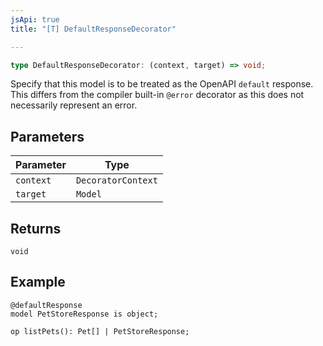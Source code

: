 ```yaml
---
jsApi: true
title: "[T] DefaultResponseDecorator"

---
```

```ts
type DefaultResponseDecorator: (context, target) => void;
```

Specify that this model is to be treated as the OpenAPI `default` response.
This differs from the compiler built-in `@error` decorator as this does not necessarily represent an error.

## Parameters

| Parameter | Type |
| ------ | ------ |
| `context` | `DecoratorContext` |
| `target` | `Model` |

## Returns

`void`

## Example

```typespec
@defaultResponse
model PetStoreResponse is object;

op listPets(): Pet[] | PetStoreResponse;
```
